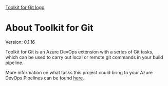 <!-- markdownlint-disable -->
[Toolkit for Git logo](https://github.com/V-Network-Solutions/toolkit-for-git/blob/master/static/images/extension-icon.png?raw=true)
<!-- markdownlint-restore -->

# About Toolkit for Git

Version: 0.1.16

Toolkit for Git is an Azure DevOps extension with a series of Git tasks, which can be used to carry out local or remote git commands in your build pipeline.

More information on what tasks this project could bring to your Azure DevOps Pipelines can be found [here](https://github.com/devnetkc/wordpress-ssh-git-ci/wiki).
